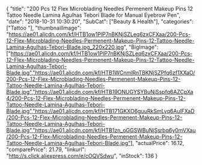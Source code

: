 {
	"title": "200 Pcs 12 Flex Microblading Needles Permenent Makeup Pins 12 Tattoo Needle Lamina Agulhas Tebori Blade for Manual Eyebrow Pen",
	"date": "2018-10-31 10:30:20",
	"SubCat": ["Beauty & Health"],
	"categories": ["Tattoo "],
	"thumbnailImage": "https://ae01.alicdn.com/kf/HTB1ow1PlP7nBKNjSZLeq6zxCFXaa/200-Pcs-12-Flex-Microblading-Needles-Permenent-Makeup-Pins-12-Tattoo-Needle-Lamina-Agulhas-Tebori-Blade.jpg_220x220.jpg",
	"BigImage": ["https://ae01.alicdn.com/kf/HTB1ow1PlP7nBKNjSZLeq6zxCFXaa/200-Pcs-12-Flex-Microblading-Needles-Permenent-Makeup-Pins-12-Tattoo-Needle-Lamina-Agulhas-Tebori-Blade.jpg","https://ae01.alicdn.com/kf/HTB1WCnmlRnTBKNjSZPfq6zf1XXaO/200-Pcs-12-Flex-Microblading-Needles-Permenent-Makeup-Pins-12-Tattoo-Needle-Lamina-Agulhas-Tebori-Blade.jpg","https://ae01.alicdn.com/kf/HTB19ONUGYSYBuNjSspfq6AZCpXa4/200-Pcs-12-Flex-Microblading-Needles-Permenent-Makeup-Pins-12-Tattoo-Needle-Lamina-Agulhas-Tebori-Blade.jpg","https://ae01.alicdn.com/kf/HTB171GKXO6guuRkSmLyq6AulFXaD/200-Pcs-12-Flex-Microblading-Needles-Permenent-Makeup-Pins-12-Tattoo-Needle-Lamina-Agulhas-Tebori-Blade.jpg","https://ae01.alicdn.com/kf/HTB1zn_oGGSWBuNjSsrbq6y0mVXau/200-Pcs-12-Flex-Microblading-Needles-Permenent-Makeup-Pins-12-Tattoo-Needle-Lamina-Agulhas-Tebori-Blade.jpg"],
	"actualPrice": 16.12,
	"comparePrice": 21.79,
	"linkurl": "http://s.click.aliexpress.com/e/cOQVSdwu",
	"inStock": 136
}
